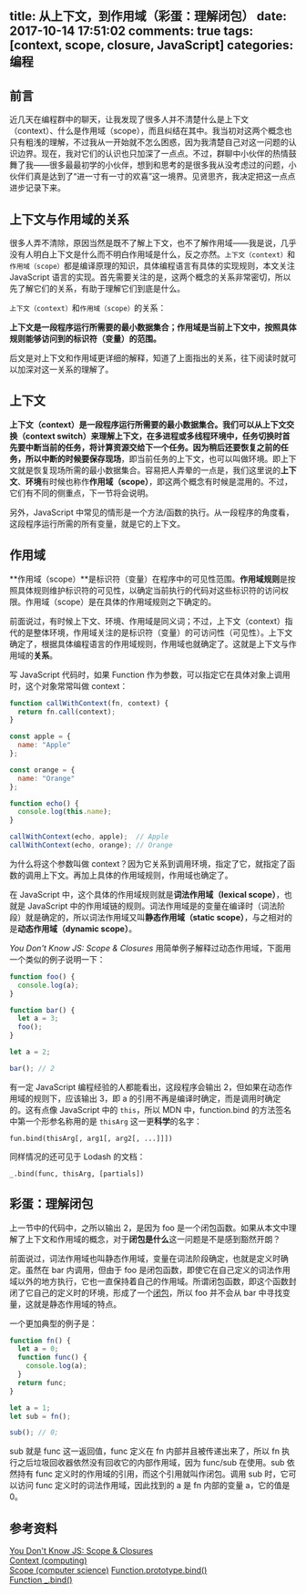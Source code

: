 title: 从上下文，到作用域（彩蛋：理解闭包）
date: 2017-10-14 17:51:02
comments: true
tags: [context, scope, closure, JavaScript]
categories: 编程
---

## 前言

近几天在编程群中的聊天，让我发现了很多人并不清楚什么是上下文（context）、什么是作用域（scope），而且纠结在其中。我当初对这两个概念也只有粗浅的理解，不过我从一开始就不怎么困惑，因为我清楚自己对这一问题的认识边界。现在，我对它们的认识也只加深了一点点。不过，群聊中小伙伴的热情鼓舞了我——很多最最初学的小伙伴，想到和思考的是很多我从没考虑过的问题，小伙伴们真是达到了“进一寸有一寸的欢喜”这一境界。见贤思齐，我决定把这一点点进步记录下来。


## 上下文与作用域的关系

很多人弄不清除，原因当然是既不了解上下文，也不了解作用域——我是说，几乎没有人明白上下文是什么而不明白作用域是什么，反之亦然。`上下文（context）`和`作用域（scope）`都是编译原理的知识，具体编程语言有具体的实现规则，本文关注 JavaScript 语言的实现。首先需要关注的是，这两个概念的关系非常密切，所以先了解它们的关系，有助于理解它们到底是什么。

`上下文（context）`和`作用域（scope）`的关系：

**上下文是一段程序运行所需要的最小数据集合；作用域是当前上下文中，按照具体规则能够访问到的标识符（变量）的范围。**

后文是对上下文和作用域更详细的解释，知道了上面指出的关系，往下阅读时就可以加深对这一关系的理解了。<!--more-->


## 上下文

**上下文（context）**是一段程序运行所需要的最小数据集合。我们可以从**上下文交换（context switch）**来理解上下文，在多进程或多线程环境中，任务切换时首先要中断当前的任务，将计算资源交给下一个任务。因为稍后还要恢复之前的任务，所以中断的时候要**保存现场**，即当前任务的上下文，也可以叫做环境。即上下文就是恢复现场所需的最小数据集合。容易把人弄晕的一点是，我们这里说的**上下文**、**环境**有时候也称作**作用域（scope）**，即这两个概念有时候是混用的。不过，它们有不同的侧重点，下一节将会说明。

另外，JavaScript 中常见的情形是一个方法/函数的执行。从一段程序的角度看，这段程序运行所需的所有变量，就是它的上下文。


## 作用域

**作用域（scope）**是标识符（变量）在程序中的可见性范围。**作用域规则**是按照具体规则维护标识符的可见性，以确定当前执行的代码对这些标识符的访问权限。作用域（scope）是在具体的作用域规则之下确定的。

前面说过，有时候上下文、环境、作用域是同义词；不过，上下文（context）指代的是整体环境，作用域关注的是标识符（变量）的可访问性（可见性）。上下文确定了，根据具体编程语言的作用域规则，作用域也就确定了。这就是上下文与作用域的**关系**。

写 JavaScript 代码时，如果 Function 作为参数，可以指定它在具体对象上调用时，这个对象常常叫做 context：

```javascript
function callWithContext(fn, context) {
  return fn.call(context);
}

const apple = {
  name: "Apple"
};

const orange = {
  name: "Orange"
};

function echo() {
  console.log(this.name);
}

callWithContext(echo, apple);  // Apple
callWithContext(echo, orange); // Orange
```

为什么将这个参数叫做 context？因为它关系到调用环境，指定了它，就指定了函数的调用上下文。再加上具体的作用域规则，作用域也确定了。

在 JavaScript 中，这个具体的作用域规则就是**词法作用域（lexical scope）**，也就是 JavaScript 中的作用域链的规则。词法作用域是的变量在编译时（词法阶段）就是确定的，所以词法作用域又叫**静态作用域（static scope）**，与之相对的是**动态作用域（dynamic scope）**。

*You Don't Know JS: Scope & Closures* 用简单例子解释过动态作用域，下面用一个类似的例子说明一下：

```javascript
function foo() {
  console.log(a);
}

function bar() {
  let a = 3;
  foo();
}

let a = 2;

bar(); // 2
```

有一定 JavaScript 编程经验的人都能看出，这段程序会输出 2，但如果在动态作用域的规则下，应该输出 3，即 a 的引用不再是编译时确定，而是调用时确定的。这有点像 JavaScript 中的 `this`，所以 MDN 中，function.bind 的方法签名中第一个形参名称用的是 `thisArg` 这一更**科学**的名字：

`fun.bind(thisArg[, arg1[, arg2[, ...]]])`

同样情况的还可见于 Lodash 的文档：

`_.bind(func, thisArg, [partials])`


## 彩蛋：理解闭包

上一节中的代码中，之所以输出 2，是因为 foo 是一个闭包函数。如果从本文中理解了上下文和作用域的概念，对于**闭包是什么**这一问题是不是感到豁然开朗？

前面说过，词法作用域也叫静态作用域，变量在词法阶段确定，也就是定义时确定。虽然在 bar 内调用，但由于 foo 是闭包函数，即使它在自己定义的词法作用域以外的地方执行，它也一直保持着自己的作用域。所谓闭包函数，即这个函数封闭了它自己的定义时的环境，形成了一个[闭包](http://tianfangye.com/2013/06/16/how-to-explain-closure/)，所以 foo 并不会从 bar 中寻找变量，这就是静态作用域的特点。

一个更加典型的例子是：

```javascript
function fn() {
  let a = 0;
  function func() {
    console.log(a);
  }
  return func;
}

let a = 1;
let sub = fn();

sub(); // 0;
```

sub 就是 func 这一返回值，func 定义在 fn 内部并且被传递出来了，所以 fn 执行之后垃圾回收器依然没有回收它的内部作用域，因为 func/sub 在使用。sub 依然持有 func 定义时的作用域的引用，而这个引用就叫作闭包。调用 sub 时，它可以访问 func 定义时的词法作用域，因此找到的 a 是 fn 内部的变量 a，它的值是 0。


## 参考资料

[You Don't Know JS: Scope & Closures](https://github.com/getify/You-Dont-Know-JS/blob/master/scope%20%26%20closures/ch2.md)  
[Context (computing)](https://en.wikipedia.org/wiki/Context_(computing))  
[Scope (computer science)](https://en.wikipedia.org/wiki/Scope_(computer_science))  
[Function.prototype.bind()](https://developer.mozilla.org/en-US/docs/Web/JavaScript/Reference/Global_Objects/Function/bind)  
[Function _.bind()](https://lodash.com/docs/4.17.4#bind)  
